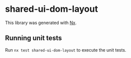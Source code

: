 # shared-ui-dom-layout

This library was generated with [Nx](https://nx.dev).

## Running unit tests

Run `nx test shared-ui-dom-layout` to execute the unit tests.
